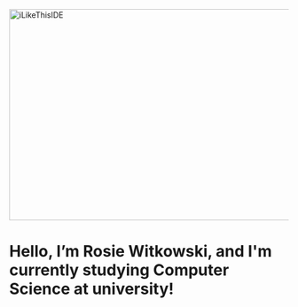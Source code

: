 <img width="680" height="382" alt="iLikeThisIDE" src="https://github.com/user-attachments/assets/7745a678-ab09-4982-9667-eace6f0df7cd" />

# Hello, I’m Rosie Witkowski, and I'm currently studying Computer Science at university!

<!---
RosieWitkowski/RosieWitkowski is a ✨ special ✨ repository because its `README.md` (this file) appears on your GitHub profile.
You can click the Preview link to take a look at your changes.
--->
